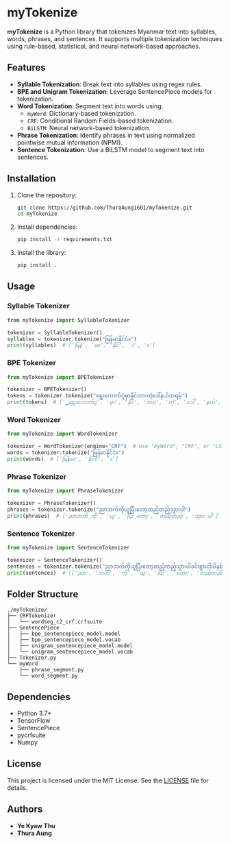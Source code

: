 # myTokenize

**myTokenize** is a Python library that tokenizes Myanmar text into syllables, words, phrases, and sentences. It supports multiple tokenization techniques using rule-based, statistical, and neural network-based approaches.

## Features

- **Syllable Tokenization**: Break text into syllables using regex rules.
- **BPE and Unigram Tokenization**: Leverage SentencePiece models for tokenization.
- **Word Tokenization**: Segment text into words using:
  - `myWord`: Dictionary-based tokenization.
  - `CRF`: Conditional Random Fields-based tokenization.
  - `BiLSTM`: Neural network-based tokenization.
- **Phrase Tokenization**: Identify phrases in text using normalized pointwise mutual information (NPMI).
- **Sentence Tokenization**: Use a BiLSTM model to segment text into sentences.

## Installation

1. Clone the repository:
   ```bash
   git clone https://github.com/ThuraAung1601/myTokenize.git
   cd myTokenize
   ```

2. Install dependencies:
   ```bash
   pip install -r requirements.txt
   ```

3. Install the library:
   ```bash
   pip install .
   ```

## Usage

### Syllable Tokenizer
```python
from myTokenize import SyllableTokenizer

tokenizer = SyllableTokenizer()
syllables = tokenizer.tokenize("မြန်မာနိုင်ငံ။")
print(syllables)  # ['မြန်', 'မာ', 'နိုင်', 'ငံ', '။']
```

### BPE Tokenizer
```python
from myTokenize import BPETokenizer

tokenizer = BPETokenizer()
tokens = tokenizer.tokenize("ရွေးကောက်ပွဲမှာနိုင်ထားတဲ့ဒေါ်နယ်ထရမ့်")
print(tokens)  # ['▁ရွေးကောက်ပွဲ', 'မှာ', 'နိုင်', 'ထား', 'တဲ့', 'ဒေါ်', 'နယ်', 'ထ', 'ရ', 'မ့်']
```

### Word Tokenizer
```python
from myTokenize import WordTokenizer

tokenizer = WordTokenizer(engine="CRF")  # Use "myWord", "CRF", or "LSTM"
words = tokenizer.tokenize("မြန်မာနိုင်ငံ။")
print(words)  # ['မြန်မာ', 'နိုင်ငံ', '။']
```

### Phrase Tokenizer
```python
from myTokenize import PhraseTokenizer

tokenizer = PhraseTokenizer()
phrases = tokenizer.tokenize("ညာဘက်ကိုယူပြီးတော့တည့်တည့်သွားပါ")
print(phrases)  # ['ညာဘက်_ကို', 'ယူ', 'ပြီး_တော့', 'တည့်တည့်', 'သွား_ပါ']
```

### Sentence Tokenizer
```python
from myTokenize import SentenceTokenizer

tokenizer = SentenceTokenizer()
sentences = tokenizer.tokenize("ညာဘက်ကိုယူပြီးတော့တည့်တည့်သွားပါခင်ဗျားငါးမိနစ်လောက်ကြာလိမ့်မယ်")
print(sentences)  # [['ညာ', 'ဘက်', 'ကို', 'ယူ', 'ပြီး', 'တော့', 'တည့်တည့်', 'သွား', 'ပါ'], ['ခင်ဗျား', 'ငါး', 'မိနစ်', 'လောက်', 'ကြာ', 'လိမ့်', 'မယ်']]
```

## Folder Structure

```
./myTokenize/
├── CRFTokenizer
│   └── wordseg_c2_crf.crfsuite
├── SentencePiece
│   ├── bpe_sentencepiece_model.model
│   ├── bpe_sentencepiece_model.vocab
│   ├── unigram_sentencepiece_model.model
│   └── unigram_sentencepiece_model.vocab
├── Tokenizer.py
└── myWord
    ├── phrase_segment.py
    └── word_segment.py
```

## Dependencies

- Python 3.7+
- TensorFlow
- SentencePiece
- pycrfsuite
- Numpy

## License

This project is licensed under the MIT License. See the [LICENSE](LICENSE) file for details.

## Authors

- **Ye Kyaw Thu** 
- **Thura Aung**
